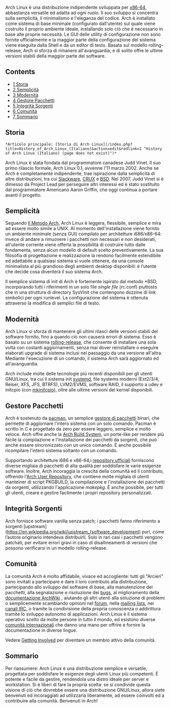 Arch Linux è una distribuzione indipendente sviluppata per [x86-64](https://en.wikipedia.org/wiki/it:x86-64 "wikipedia:it:x86-64"), abbastanza versatile ed adatta ad ogni ruolo. Il suo sviluppo si concentra sulla semplicità, il minimalismo e l'eleganza del codice. Arch è installato come sistema di base minimale (configurato dall'utente) sul quale viene costruito il proprio ambiente ideale, installando solo ciò che è necessario in base alle proprie necessità. Le GUI delle utility di configurazione non sono fornite ufficialmente e la maggior parte della configurazione del sistema viene eseguita dalla Shell e da un editor di testo. Basata sul modello rolling-release, Arch si sforza di rimanere all'avanguardia, e di solito offre le ultime versioni stabili della maggior parte dei software.

## Contents

*   [1 Storia](#Storia)
*   [2 Semplicità](#Semplicit.C3.A0)
*   [3 Modernità](#Modernit.C3.A0)
*   [4 Gestore Pacchetti](#Gestore_Pacchetti)
*   [5 Integrità Sorgenti](#Integrit.C3.A0_Sorgenti)
*   [6 Comunità](#Comunit.C3.A0)
*   [7 Sommario](#Sommario)

## Storia

	*Articolo principale: [Storia di Arch Linux](/index.php?title=History_of_Arch_Linux_(Italiano)&action=edit&redlink=1 "History of Arch Linux (Italiano) (page does not exist)")*

Arch Linux è stata fondata dal programmatore canadese Judd Vinet. Il suo primo rilascio formale, Arch Linux 0.1, avvenne l'11 marzo 2002\. Anche se Arch è completamente indipendente, trae ispirazione dalla semplicità di altre distribuzioni, tra cui [Slackware](http://slackware.com), [CRUX](http://www.crux.nu) e [BSD](https://en.wikipedia.org/wiki/Berkeley_Software_Distribution "wikipedia:Berkeley Software Distribution"). Nel 2007, Judd Vinet si è dimesso da Project Lead per perseguire altri interessi ed è stato sostituito dal programmatore Americano Aaron Griffin, che oggi continua a portare avanti il progetto.

## Semplicità

Seguendo [Il Metodo Arch](/index.php/Il_Metodo_Arch "Il Metodo Arch"), Arch Linux è leggera, flessibile, semplice e mira ad essere molto simile a UNIX. Al momento dell'installazione viene fornito un ambiente minimale (senza GUI) compilato per architetture i686/x86-64: invece di andare a rimuovere i pacchetti non necessari e non desiderati, all'utente corrente viene offerta la possibilità di costruire tutto dalle fondamenta, senza alcun modello di default scelto preventivamente. La sua filosofia di progettazione e realizzazione la rendono facilmente estendibile ed adattabile a qualsiasi sistema si vuole ottenere, da una console minimalista al più grandioso degli ambienti desktop disponibili: è l’utente che decide cosa diventerà il suo sistema Arch.

Il semplice sistema di init di Arch è fortemente ispirato dal metodo *BSD, incorporando tutti i riferimenti in un solo file *single file* (rc.conf) piuttosto che in una struttura di directory SysVinit che contengono dozzine di link simbolici per ogni runlevel. La configurazione del sistema è ottenuta attraverso la modifica di semplici file di testo.

## Modernità

Arch Linux si sforza di mantenere gli ultimi rilasci delle versioni stabili del software fornito, fino a quando ciò non causerà errori di sistema. Esso è basato su un sistema [rolling-release](https://en.wikipedia.org/wiki/it:Rolling_release "wikipedia:it:Rolling release"), che consente di installare una sola volta con costanti aggiornamenti, senza mai dover reinstallare o eseguire elaborati upgrade di sistema inclusi nel passaggio da una versione all'altra. Mediante l'esecuzione di un comando, il sistema Arch sarà aggiornato ed all'avanguardia.

Arch include molte delle tecnologie più recenti disponibili per gli utenti GNU/Linux, tra cui il sistema init [systemd](/index.php/Systemd_(Italiano) "Systemd (Italiano)"), file systems moderni (Ext2/3/4, Reiser, XFS, JFS, BTRFS), LVM2/EVMS, software RAID, il supporto a udev e initcpio (con [mkinitcpio](/index.php/Mkinitcpio_(Italiano) "Mkinitcpio (Italiano)")), oltre alle ultime versioni del kernel disponibili.

## Gestore Pacchetti

Arch è sostenuto da [pacman](/index.php/Pacman_(Italiano) "Pacman (Italiano)"), un semplice [gestore di pacchetti](https://en.wikipedia.org/wiki/it:Package_manager "wikipedia:it:Package manager") binari, che permette di aggiornare l'intero sistema con un solo comando. Pacman è scritto in *C* e progettato da zero per essere leggero, semplice e molto veloce. Arch offre anche la [Arch Build System](/index.php/Arch_Build_System_(Italiano) "Arch Build System (Italiano)"), un porte-like per rendere più facile la compilazione e l'installazione dei pacchetti da sorgenti, che può anche essere sincronizzato con un unico comando. È anche possibile ricompilare l'intero sistema soltanto con un comando.

Supportando architetture i686 e x86-64,i [repository ufficiali](/index.php/Official_repositories_(Italiano) "Official repositories (Italiano)") forniscono diverse migliaia di pacchetti di alta qualità per soddisfare le varie esigenze software. Inoltre, Arch incoraggia la crescita della comunità ed il contributo, offrendo l'[Arch User Repository](/index.php/Arch_User_Repository_(Italiano) "Arch User Repository (Italiano)"), che contiene molte migliaia di utenti manteiner di script PKGBUILD, la compilazione e l'installazione dei pacchetti da sorgenti, utilizzando l'applicazione *makepkg*. È anche possibile, per tutti gli utenti, creare e gestire facilmente i propri repository personalizzati.

## Integrità Sorgenti

Arch fornisce software vanilla senza patch; i pacchetti fanno riferimento a sorgenti [upstream](https://en.wikipedia.org/wiki/upstream_(software_development) puri, come l’autore originario intendeva distribuirli. Solo in rari casi i pacchetti vengono patchati, per evitare errori gravi in caso di disallineamenti di versioni che possono verificarsi in un modello rolling-release.

## Comunità

La comunità Arch è molto affidabile, vivace ed accogliente: tutti gli "Arcieri" sono invitati a partecipare e dare il loro contributo alla distribuzione, partecipando allo sviluppo del software di base, alla manutenzione dei pacchetti, alla segnalazione e risoluzione dei [bugs](https://bugs.archlinux.org/), al miglioramento della [documentazione ArchWiki](/index.php/Main_page_(Italiano) "Main page (Italiano)") , aiutando gli altri utenti alla soluzione di problemi o semplicemente scambiando opinioni nel [forum](https://bbs.archlinux.org/), nella [mailing lists](https://mailman.archlinux.org/mailman/listinfo/), nei [canali IRC](/index.php?title=IRC_Channels_(Italiano)&action=edit&redlink=1 "IRC Channels (Italiano) (page does not exist)"), o tramite la condivisione della propria conoscenza o addirittura tramite lo sviluppo autonomo di applicazioni. Arch Linux è il sistema operativo scelto da molte persone in tutto il mondo, ed esistono diverse [comunità internazionali](/index.php?title=International_Communities_(Italiano)&action=edit&redlink=1 "International Communities (Italiano) (page does not exist)") che danno una mano per offrire e fornire la documentazione in diverse lingue.

Vedere [Getting Involved](/index.php/Getting_involved_(Italiano) "Getting involved (Italiano)") per diventare un membro attivo della comunità.

## Sommario

Per riassumere: Arch Linux è una distribuzione semplice e versatile, progettata per soddisfare le esigenze degli utenti Linux più competenti. È potente e facile da gestire, rendendola una distro ideale per server e workstation. Si è liberi di fare la propria scelta: se si condivide questa visione di ciò che dovrebbe essere una distribuzione GNU/Linux, allora siete benvenuti ed incoraggiati ad utilizzarla liberamente, ad essere coinvolti ed a contribuire alla comunità. Benvenuti in Arch!